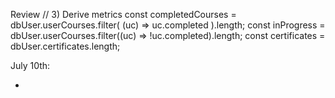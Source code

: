 Review // 3) Derive metrics
const completedCourses = dbUser.userCourses.filter(
(uc) => uc.completed
).length;
const inProgress = dbUser.userCourses.filter((uc) => !uc.completed).length;
const certificates = dbUser.certificates.length;

July 10th:

-
